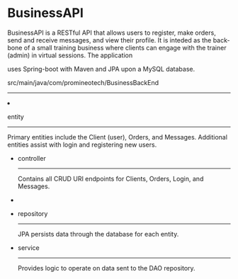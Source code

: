 # BusinessAPI



BusinessAPI is a RESTful API that allows users to register, make orders, send and receive messages, and view their profile.
 It is inteded as the back-bone of a small training business where clients can engage with the trainer (admin) in virtual sessions. 
The application 

uses Spring-boot with Maven and JPA upon a MySQL database.


src/main/java/com/promineotech/BusinessBackEnd

----------------------------------------------




<li>



entity

--------
Primary entities include the Client (user), Orders, and Messages. Additional entities assist with login and registering new users.
</li>


<ul><li>controller

----------
Contains all CRUD URI endpoints for Clients, Orders, Login, and Messages.
<li>


<li>



repository

-------


JPA persists data through the database for each entity. 
</li>



<li>


service

--------
Provides logic to operate on data sent to the DAO repository.
</li></ul>